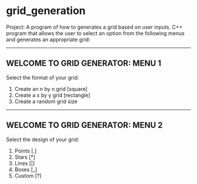 # grid_generation
Project: A program of how to generates a grid based on user inputs.
C++ program that allows the user to select an option from the following menus and generates an appropriate grid:

----------------------------------
 WELCOME TO GRID GENERATOR: MENU 1
----------------------------------
Select the format of your grid:
1. Create an n by n grid [square]
2. Create a x by y grid [rectangle]
3. Create a random grid size

----------------------------------
 WELCOME TO GRID GENERATOR: MENU 2
----------------------------------
Select the design of your grid:
1. Points  [.]
2. Stars   [*]
3. Lines   [|]
4. Boxes   [_]
5. Custom  [?]
